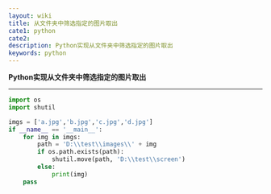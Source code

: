 ```yaml
---
layout: wiki
title: 从文件夹中筛选指定的图片取出
cate1: python
cate2:
description: Python实现从文件夹中筛选指定的图片取出
keywords: python
---
```




**Python实现从文件夹中筛选指定的图片取出**

------




```python
import os
import shutil

imgs = ['a.jpg','b.jpg','c.jpg','d.jpg']
if __name__ == '__main__':
    for img in imgs:
        path = 'D:\\test\\images\\' + img
        if os.path.exists(path):
            shutil.move(path, 'D:\\test\\screen')
        else:
            print(img)
    pass
```

